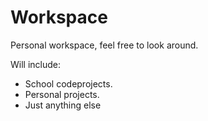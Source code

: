 # Workspace
Personal workspace, feel free to look around.

Will include:
- School codeprojects.
- Personal projects.
- Just anything else
